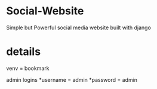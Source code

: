 # Social-Website
Simple but Powerful social media website built with django

# details
venv = bookmark

admin logins
*username = admin
*password = admin